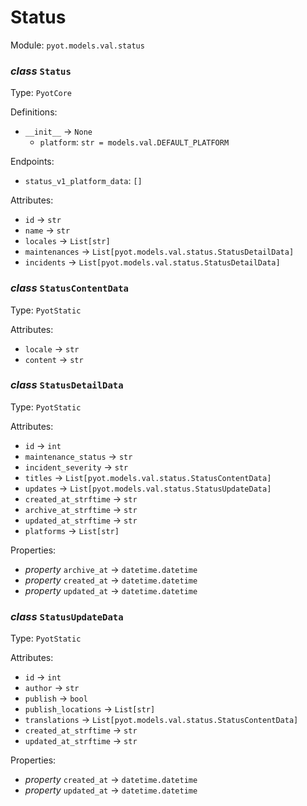 # Status 

Module: `pyot.models.val.status` 

### _class_ `Status`

Type: `PyotCore` 

Definitions: 
* `__init__` -> `None` 
  * `platform`: `str = models.val.DEFAULT_PLATFORM` 

Endpoints: 
* `status_v1_platform_data`: `[]` 

Attributes: 
* `id` -> `str` 
* `name` -> `str` 
* `locales` -> `List[str]` 
* `maintenances` -> `List[pyot.models.val.status.StatusDetailData]` 
* `incidents` -> `List[pyot.models.val.status.StatusDetailData]` 


### _class_ `StatusContentData`

Type: `PyotStatic` 

Attributes: 
* `locale` -> `str` 
* `content` -> `str` 


### _class_ `StatusDetailData`

Type: `PyotStatic` 

Attributes: 
* `id` -> `int` 
* `maintenance_status` -> `str` 
* `incident_severity` -> `str` 
* `titles` -> `List[pyot.models.val.status.StatusContentData]` 
* `updates` -> `List[pyot.models.val.status.StatusUpdateData]` 
* `created_at_strftime` -> `str` 
* `archive_at_strftime` -> `str` 
* `updated_at_strftime` -> `str` 
* `platforms` -> `List[str]` 

Properties: 
* _property_ `archive_at` -> `datetime.datetime` 
* _property_ `created_at` -> `datetime.datetime` 
* _property_ `updated_at` -> `datetime.datetime` 


### _class_ `StatusUpdateData`

Type: `PyotStatic` 

Attributes: 
* `id` -> `int` 
* `author` -> `str` 
* `publish` -> `bool` 
* `publish_locations` -> `List[str]` 
* `translations` -> `List[pyot.models.val.status.StatusContentData]` 
* `created_at_strftime` -> `str` 
* `updated_at_strftime` -> `str` 

Properties: 
* _property_ `created_at` -> `datetime.datetime` 
* _property_ `updated_at` -> `datetime.datetime` 


